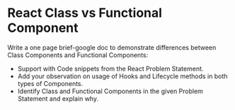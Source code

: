 # React Class vs Functional Component

Write a one page brief-google doc to demonstrate differences between Class Components and Functional Components:
- Support with Code snippets from the React Problem Statement.
- Add your observation on usage of Hooks and Lifecycle methods in both types of Components.
- Identify Class and Functional Components in the given Problem Statement and explain why.
